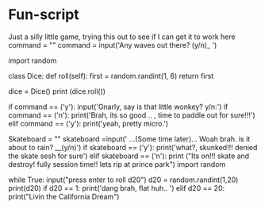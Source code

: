 # Fun-script
Just a silly little game, trying this out to see if I can get it to work here
command = ""
command = input('Any waves out there? (y/n)_ ')


import random

class Dice:
    def roll(self):
        first = random.randint(1, 6)
        return first

dice = Dice()
print (dice.roll())

if command == ('y'):
    input('Gnarly, say is that little wonkey? y/n:')
    if command == ('n'):
        print('Brah, its so good .. , time to paddle out for sure!!!')
elif command == ('y'):
              print('yeah, pretty micro.')

Skateboard = ""
skateboard =input('  ...(Some time later)... Woah brah.  is it about to rain?  __(y/n)')
if skateboard == ('y'):
    print('what?, skunked!!! denied the skate sesh for sure')
elif skateboard == ('n'):
    print ("Its on!!!  skate and destroy! fully session time!!  lets rip at prince park")
import random

while True:
    input("press enter to roll d20")
    d20 = random.randint(1,20)
    print(d20)
    if d20 == 1:
        print('dang brah, flat huh..  ')
    elif d20 == 20:
        print("Livin the California Dream")

